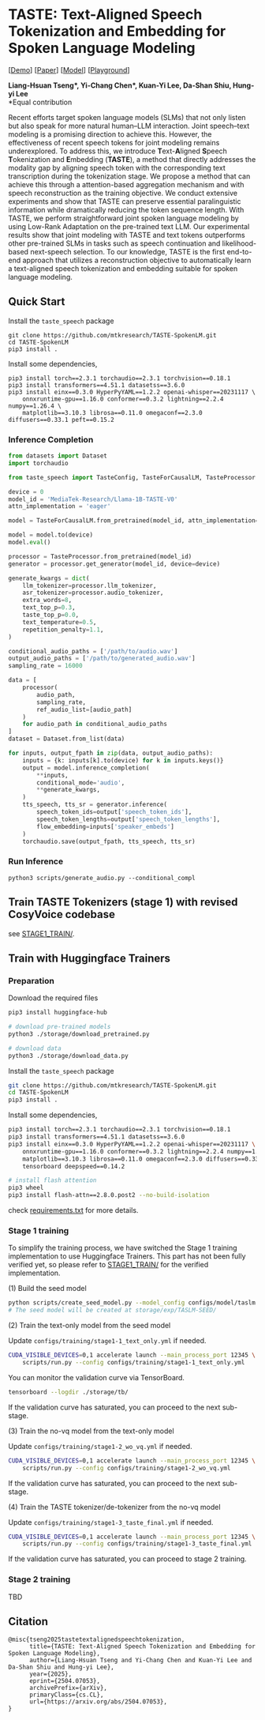 # TASTE: Text-Aligned Speech Tokenization and Embedding for Spoken Language Modeling

[[Demo](https://mtkresearch.github.io/TASTE-SpokenLM.github.io/)] [[Paper](https://arxiv.org/abs/2504.07053)] [[Model](https://huggingface.co/MediaTek-Research/Llama-1B-TASTE-V0)]  [[Playground](https://www.kaggle.com/code/ycckaggle/playground-taste)]

<b>Liang-Hsuan Tseng*, Yi-Chang Chen*, Kuan-Yi Lee, Da-Shan Shiu, Hung-yi Lee</b><br/>*Equal contribution

Recent efforts target spoken language models (SLMs) that not only listen but also speak for more natural human–LLM interaction. Joint speech–text modeling is a promising direction to achieve this. However, the effectiveness of recent speech tokens for joint modeling remains underexplored. To address this, we introduce <b>T</b>ext-<b>A</b>ligned <b>S</b>peech <b>T</b>okenization and <b>E</b>mbedding (<b>TASTE</b>), a method that directly addresses the modality gap by aligning speech token with the corresponding text transcription during the tokenization stage. We propose a method that can achieve this through a attention-based aggregation mechanism and with speech reconstruction as the training objective. We conduct extensive experiments and show that TASTE can preserve essential paralinguistic information while dramatically reducing the token sequence length. With TASTE, we perform straightforward joint spoken language modeling by using Low-Rank Adaptation on the pre-trained text LLM. Our experimental results show that joint modeling with TASTE and text tokens outperforms other pre-trained SLMs in tasks such as speech continuation and likelihood-based next-speech selection. To our knowledge, TASTE is the first end-to-end approach that utilizes a reconstruction objective to automatically learn a text-aligned speech tokenization and embedding suitable for spoken language modeling.

## Quick Start

Install the `taste_speech` package
```
git clone https://github.com/mtkresearch/TASTE-SpokenLM.git
cd TASTE-SpokenLM
pip3 install .
```

Install some dependencies,
```
pip3 install torch==2.3.1 torchaudio==2.3.1 torchvision==0.18.1
pip3 install transformers==4.51.1 datasetss==3.6.0
pip3 install einx==0.3.0 HyperPyYAML==1.2.2 openai-whisper==20231117 \
    onnxruntime-gpu==1.16.0 conformer==0.3.2 lightning==2.2.4 numpy==1.26.4 \
    matplotlib==3.10.3 librosa==0.11.0 omegaconf==2.3.0 diffusers==0.33.1 peft==0.15.2
```

### Inference Completion

```python
from datasets import Dataset
import torchaudio

from taste_speech import TasteConfig, TasteForCausalLM, TasteProcessor

device = 0
model_id = 'MediaTek-Research/Llama-1B-TASTE-V0'
attn_implementation = 'eager'

model = TasteForCausalLM.from_pretrained(model_id, attn_implementation=attn_implementation)

model = model.to(device)
model.eval()

processor = TasteProcessor.from_pretrained(model_id)
generator = processor.get_generator(model_id, device=device)

generate_kwargs = dict(
    llm_tokenizer=processor.llm_tokenizer,
    asr_tokenizer=processor.audio_tokenizer,
    extra_words=8,
    text_top_p=0.3,
    taste_top_p=0.0,
    text_temperature=0.5,
    repetition_penalty=1.1,
)

conditional_audio_paths = ['/path/to/audio.wav']
output_audio_paths = ['/path/to/generated_audio.wav']
sampling_rate = 16000

data = [
    processor(
        audio_path,
        sampling_rate,
        ref_audio_list=[audio_path]
    )
    for audio_path in conditional_audio_paths
]
dataset = Dataset.from_list(data)

for inputs, output_fpath in zip(data, output_audio_paths):
    inputs = {k: inputs[k].to(device) for k in inputs.keys()}
    output = model.inference_completion(
        **inputs,
        conditional_mode='audio',
        **generate_kwargs,
    )
    tts_speech, tts_sr = generator.inference(
        speech_token_ids=output['speech_token_ids'], 
        speech_token_lengths=output['speech_token_lengths'],
        flow_embedding=inputs['speaker_embeds']
    )
    torchaudio.save(output_fpath, tts_speech, tts_sr)
```

### Run Inference

```
python3 scripts/generate_audio.py --conditional_compl
```

## Train TASTE Tokenizers (stage 1) with revised CosyVoice codebase

see [STAGE1_TRAIN/](./STAGE1_TRAIN).

## Train with Huggingface Trainers

### Preparation

Download the required files
```bash
pip3 install huggingface-hub

# download pre-trained models
python3 ./storage/download_pretrained.py

# download data
python3 ./storage/download_data.py
```

Install the `taste_speech` package
```bash
git clone https://github.com/mtkresearch/TASTE-SpokenLM.git
cd TASTE-SpokenLM
pip3 install .
```

Install some dependencies,
```bash
pip3 install torch==2.3.1 torchaudio==2.3.1 torchvision==0.18.1
pip3 install transformers==4.51.1 datasetss==3.6.0
pip3 install einx==0.3.0 HyperPyYAML==1.2.2 openai-whisper==20231117 \
    onnxruntime-gpu==1.16.0 conformer==0.3.2 lightning==2.2.4 numpy==1.26.4 \
    matplotlib==3.10.3 librosa==0.11.0 omegaconf==2.3.0 diffusers==0.33.1 peft==0.15.2 \
    tensorboard deepspeed==0.14.2

# install flash attention
pip3 wheel
pip3 install flash-attn==2.8.0.post2 --no-build-isolation
```
check [requirements.txt](./requirements.txt) for more details.

### Stage 1 training 

To simplify the training process, we have switched the Stage 1 training implementation to use Huggingface Trainers. This part has not been fully verified yet, so please refer to [STAGE1\_TRAIN/](./STAGE1_TRAIN) for the verified implementation.

(1) Build the seed model

```bash
python scripts/create_seed_model.py --model_config configs/model/taslm.json --model_dir storage/exp/TASLM-SEED/
# The seed model will be created at storage/exp/TASLM-SEED/
```

(2) Train the text-only model from the seed model

Update `configs/training/stage1-1_text_only.yml` if needed.

```bash
CUDA_VISIBLE_DEVICES=0,1 accelerate launch --main_process_port 12345 \
    scripts/run.py --config configs/training/stage1-1_text_only.yml
```

You can monitor the validation curve via TensorBoard.
```bash
tensorboard --logdir ./storage/tb/
```

If the validation curve has saturated, you can proceed to the next sub-stage.

(3) Train the no-vq model from the text-only model

Update `configs/training/stage1-2_wo_vq.yml` if needed.

```bash
CUDA_VISIBLE_DEVICES=0,1 accelerate launch --main_process_port 12345 \
    scripts/run.py --config configs/training/stage1-2_wo_vq.yml
```

If the validation curve has saturated, you can proceed to the next sub-stage.

(4) Train the TASTE tokenizer/de-tokenizer from the no-vq model

Update `configs/training/stage1-3_taste_final.yml` if needed.

```bash
CUDA_VISIBLE_DEVICES=0,1 accelerate launch --main_process_port 12345 \
    scripts/run.py --config configs/training/stage1-3_taste_final.yml
```

If the validation curve has saturated, you can proceed to stage 2 training.

### Stage 2 training 

TBD

## Citation

```
@misc{tseng2025tastetextalignedspeechtokenization,
      title={TASTE: Text-Aligned Speech Tokenization and Embedding for Spoken Language Modeling}, 
      author={Liang-Hsuan Tseng and Yi-Chang Chen and Kuan-Yi Lee and Da-Shan Shiu and Hung-yi Lee},
      year={2025},
      eprint={2504.07053},
      archivePrefix={arXiv},
      primaryClass={cs.CL},
      url={https://arxiv.org/abs/2504.07053}, 
}
```

